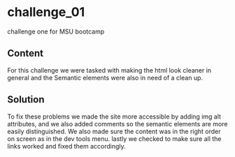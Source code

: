 # challenge_01
challenge one for MSU bootcamp

## Content 
For this challenge we were tasked with making the html look cleaner in general and the Semantic elements were also in need of a clean up. 

## Solution
To fix these problems we made the site more accessible by adding img alt attributes, and we also added comments so the semantic elements are more easily distinguished. We also made sure the content was in the right order on screen as in the dev tools menu. lastly we checked to make sure all the links worked and fixed them accordingly.
